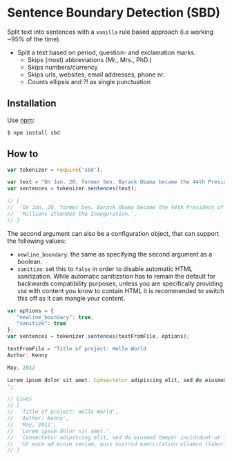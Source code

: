 Sentence Boundary Detection (SBD)
==================

Split text into sentences with a `vanilla` rule based approach (i.e working ~95% of the time).

* Split a text based on period, question- and exclamation marks.
    * Skips (most) abbreviations (Mr., Mrs., PhD.)
    * Skips numbers/currency
    * Skips urls, websites, email addresses, phone nr.
    * Counts ellipsis and ?! as single punctuation

## Installation

Use [npm](http://npmjs.org):

    $ npm install sbd


## How to

```javascript
var tokenizer = require('sbd');

var text = "On Jan. 20, former Sen. Barack Obama became the 44th President of the U.S. Millions attended the Inauguration.";
var sentences = tokenizer.sentences(text);

// [
//  'On Jan. 20, former Sen. Barack Obama became the 44th President of the U.S.',
//  'Millions attended the Inauguration.',
// ]
```


The second argument can also be a configuration object, that can support the following values:

* `newline_boundary`: the same as specifying the second argument as a boolean.
* `sanitize`: set this to `false` in order to disable automatic HTML sanitization. While automatic
  sanitization has to remain the default for backwards compatibility purposes, unless you are
  specifically providing `sbd` with content you know to contain HTML it is recommended to switch
  this off as it can mangle your content.

```javascript
var options = { 
   "newline_boundary": true, 
   "sanitize": true
};
var sentences = tokenizer.sentences(textFromFile, options);

textFromFile = "Title of project: Hello World
Author: Kenny

May, 2012

Lorem ipsum dolor sit amet. Consectetur adipiscing elit, sed do eiusmod tempor incididunt ut labore et dolore magna aliqua. Ut enim ad minim veniam, quis nostrud exercitation ullamco (laboris nisi?) ut aliquip ex ea commodo consequat.
";

// Gives
// [
//  'Title of project: Hello World',
//  'Author: Kenny',
//  'May, 2012',
//  'Lorem ipsum dolor sit amet.',
//  'Consectetur adipiscing elit, sed do eiusmod tempor incididunt ut labore et dolore magna aliqua.',
//  'Ut enim ad minim veniam, quis nostrud exercitation ullamco (laboris nisi?) ut aliquip ex ea commodo consequat.'
// ]
```
